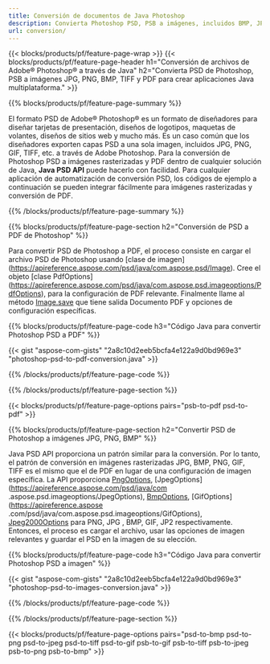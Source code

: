 ```yaml
---
title: Conversión de documentos de Java Photoshop
description: Convierta Photoshop PSD, PSB a imágenes, incluidos BMP, JPG, PNG, TIFF y PDF a través de la biblioteca de Java.
url: conversion/
---
```


{{< blocks/products/pf/feature-page-wrap >}}
{{< blocks/products/pf/feature-page-header h1="Conversión de archivos de Adobe® Photoshop® a través de Java" h2="Convierta PSD de Photoshop, PSB a imágenes JPG, PNG, BMP, TIFF y PDF para crear aplicaciones Java multiplataforma." >}}

{{% blocks/products/pf/feature-page-summary %}}

El formato PSD de Adobe® Photoshop® es un formato de diseñadores para diseñar tarjetas de presentación, diseños de logotipos, maquetas de volantes, diseños de sitios web y mucho más. Es un caso común que los diseñadores exporten capas PSD a una sola imagen, incluidos JPG, PNG, GIF, TIFF, etc. a través de Adobe Photoshop. Para la conversión de Photoshop PSD a imágenes rasterizadas y PDF dentro de cualquier solución de Java, **Java PSD API** puede hacerlo con facilidad. Para cualquier aplicación de automatización de conversión PSD, los códigos de ejemplo a continuación se pueden integrar fácilmente para imágenes rasterizadas y conversión de PDF.

{{% /blocks/products/pf/feature-page-summary %}}

{{% blocks/products/pf/feature-page-section h2="Conversión de PSD a PDF de Photoshop" %}}

Para convertir PSD de Photoshop a PDF, el proceso consiste en cargar el archivo PSD de Photoshop usando [clase de imagen] (https://apireference.aspose.com/psd/java/com.aspose.psd/Image). Cree el objeto [clase PdfOptions] (https://apireference.aspose.com/psd/java/com.aspose.psd.imageoptions/PdfOptions), para la configuración de PDF relevante. Finalmente llame al método [Image.save](https://apireference.aspose.com/psd/java/com.aspose.psd/Image#save-java.lang.String-com.aspose.psd.ImageOptionsBase-) que tiene salida Documento PDF y opciones de configuración específicas.

{{% blocks/products/pf/feature-page-code h3="Código Java para convertir Photoshop PSD a PDF" %}}

{{< gist "aspose-com-gists" "2a8c10d2eeb5bcfa4e122a9d0bd969e3" "photoshop-psd-to-pdf-conversion.java" >}}

{{% /blocks/products/pf/feature-page-code %}}

{{% /blocks/products/pf/feature-page-section %}}

{{< blocks/products/pf/feature-page-options pairs="psb-to-pdf psd-to-pdf" >}}

{{% blocks/products/pf/feature-page-section h2="Convertir PSD de Photoshop a imágenes JPG, PNG, BMP" %}}

Java PSD API proporciona un patrón similar para la conversión. Por lo tanto, el patrón de conversión en imágenes rasterizadas JPG, BMP, PNG, GIF, TIFF es el mismo que el de PDF en lugar de una configuración de imagen específica. La API proporciona [PngOptions](https://apireference.aspose.com/psd/java/com.aspose.psd.imageoptions/PngOptions), [JpegOptions](https://apireference.aspose.com/psd/java/com .aspose.psd.imageoptions/JpegOptions), [BmpOptions](https://apireference.aspose.com/psd/java/com.aspose.psd.imageoptions/BmpOptions), [GifOptions](https://apireference.aspose .com/psd/java/com.aspose.psd.imageoptions/GifOptions), [Jpeg2000Options](https://apireference.aspose.com/psd/java/com.aspose.psd.imageoptions/Jpeg2000Options) para PNG, JPG , BMP, GIF, JP2 respectivamente. Entonces, el proceso es cargar el archivo, usar las opciones de imagen relevantes y guardar el PSD en la imagen de su elección.

{{% blocks/products/pf/feature-page-code h3="Código Java para convertir Photoshop PSD a imagen" %}}

{{< gist "aspose-com-gists" "2a8c10d2eeb5bcfa4e122a9d0bd969e3" "photoshop-psd-to-images-conversion.java" >}}

{{% /blocks/products/pf/feature-page-code %}}

{{% /blocks/products/pf/feature-page-section %}}

{{< blocks/products/pf/feature-page-options pairs="psd-to-bmp psd-to-png psd-to-jpeg psd-to-tiff psd-to-gif psb-to-gif psb-to-tiff psb-to-jpeg psb-to-png psb-to-bmp" >}}
